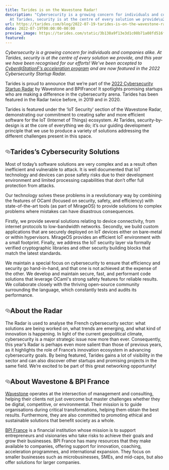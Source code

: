 ```yaml
---
title: Tarides is on the Wavestone Radar!
description: "Cybersecurity is a growing concern for individuals and companies alike.
  At Tarides, security is at the centre of every solution we provide\u2026"
url: https://tarides.com/blog/2022-07-19-tarides-is-on-the-wavestone-radar
date: 2022-07-19T00:00:00-00:00
preview_image: https://tarides.com/static/3b138a9f13e3d1c08b71a08fd516fc3c/0132d/wavestone.jpg
featured:
---
```


<p><em>Cybersecurity is a growing concern for individuals and companies alike. At Tarides, security is at the centre of every solution we provide, and this year we have been recognised for our efforts! We&rsquo;ve been accepted to <a href="https://tarides.com/blog/2022-06-28-thales-cyber-station-f-selection">Cyber@StationF&rsquo;s acceleration program</a> and are now featured in the 2022 Cybersecurity Startup Radar.</em></p>
<p>Tarides is proud to announce that we&rsquo;re part of the <a href="https://www.wavestone.com/en/insight/cybersecurity-startups-radar-2022/">2022 Cybersecurity Startup Radar</a> by Wavestone and BPIFrance! It spotlights promising startups who are making a difference in the cybersecurity arena. Tarides has been featured in the Radar twice before, in 2019 and in 2020.</p>
<p>Tarides is featured under the &lsquo;IoT Security&rsquo; section of the Wavestone Radar, demonstrating our commitment to creating safer and more efficient software for the IoT (Internet of Things) ecosystem. At Tarides, security-by-design is at the core of everything we do; it&rsquo;s our guiding development principle that we use to produce a variety of solutions addressing the different challenges present in this space.</p>
<h2 style="position:relative;"><a href="https://tarides.com/feed.xml#taridess-cybersecurity-solutions" aria-label="taridess cybersecurity solutions permalink" class="anchor before"><svg aria-hidden="true" focusable="false" height="16" version="1.1" viewbox="0 0 16 16" width="16"><path fill-rule="evenodd" d="M4 9h1v1H4c-1.5 0-3-1.69-3-3.5S2.55 3 4 3h4c1.45 0 3 1.69 3 3.5 0 1.41-.91 2.72-2 3.25V8.59c.58-.45 1-1.27 1-2.09C10 5.22 8.98 4 8 4H4c-.98 0-2 1.22-2 2.5S3 9 4 9zm9-3h-1v1h1c1 0 2 1.22 2 2.5S13.98 12 13 12H9c-.98 0-2-1.22-2-2.5 0-.83.42-1.64 1-2.09V6.25c-1.09.53-2 1.84-2 3.25C6 11.31 7.55 13 9 13h4c1.45 0 3-1.69 3-3.5S14.5 6 13 6z"></path></svg></a>Tarides&rsquo;s Cybersecurity Solutions</h2>
<p>Most of today&rsquo;s software solutions are very complex and as a result often inefficient and vulnerable to attack. It is well documented that IoT technology and devices can pose safety risks due to their development environment and limited processing capabilities that don&rsquo;t offer full protection from attacks.</p>
<p>Our technology solves these problems in a revolutionary way by combining the features of OCaml (focused on security, safety, and efficiency) with state-of-the-art tools (as part of MirageOS) to provide solutions to complex problems where mistakes can have disastrous consequences.</p>
<p>Firstly, we provide several solutions relating to device connectivity, from internet protocols to low-bandwidth networks. Secondly, we build custom applications that are securely deployed on IoT devices either on bare-metal or within hypervisors. MirageOS provides an efficient IoT environment with a small footprint. Finally, we address the IoT security layer via formally verified cryptographic libraries and other security building blocks that match the latest standards.</p>
<p>We maintain a special focus on cybersecurity to ensure that efficiency and security go hand-in-hand, and that one is not achieved at the expense of the other. We develop and maintain secure, fast, and performant code solutions that leverage OCaml's strong safety features for reliable results. We collaborate closely with the thriving open-source community surrounding the language, which constantly tests and audits its performance.</p>
<h2 style="position:relative;"><a href="https://tarides.com/feed.xml#about-the-radar" aria-label="about the radar permalink" class="anchor before"><svg aria-hidden="true" focusable="false" height="16" version="1.1" viewbox="0 0 16 16" width="16"><path fill-rule="evenodd" d="M4 9h1v1H4c-1.5 0-3-1.69-3-3.5S2.55 3 4 3h4c1.45 0 3 1.69 3 3.5 0 1.41-.91 2.72-2 3.25V8.59c.58-.45 1-1.27 1-2.09C10 5.22 8.98 4 8 4H4c-.98 0-2 1.22-2 2.5S3 9 4 9zm9-3h-1v1h1c1 0 2 1.22 2 2.5S13.98 12 13 12H9c-.98 0-2-1.22-2-2.5 0-.83.42-1.64 1-2.09V6.25c-1.09.53-2 1.84-2 3.25C6 11.31 7.55 13 9 13h4c1.45 0 3-1.69 3-3.5S14.5 6 13 6z"></path></svg></a>About the Radar</h2>
<p>The Radar is used to analyse the French cybersecurity sector: what solutions are being worked on, what trends are emerging, and what kind of innovation is happening. In light of the current geopolitical climate, cybersecurity is a major strategic issue now more than ever. Consequently, this year&rsquo;s Radar is perhaps even more salient than those of previous years, as it highlights the role of France&rsquo;s innovation ecosystem in advancing cybersecurity goals.
By being featured, Tarides gains a lot of visibility in the sector and can also discover other startups and promising projects in the same field. We&rsquo;re excited to be part of this great networking opportunity!</p>
<h2 style="position:relative;"><a href="https://tarides.com/feed.xml#about-wavestone--bpi-france" aria-label="about wavestone  bpi france permalink" class="anchor before"><svg aria-hidden="true" focusable="false" height="16" version="1.1" viewbox="0 0 16 16" width="16"><path fill-rule="evenodd" d="M4 9h1v1H4c-1.5 0-3-1.69-3-3.5S2.55 3 4 3h4c1.45 0 3 1.69 3 3.5 0 1.41-.91 2.72-2 3.25V8.59c.58-.45 1-1.27 1-2.09C10 5.22 8.98 4 8 4H4c-.98 0-2 1.22-2 2.5S3 9 4 9zm9-3h-1v1h1c1 0 2 1.22 2 2.5S13.98 12 13 12H9c-.98 0-2-1.22-2-2.5 0-.83.42-1.64 1-2.09V6.25c-1.09.53-2 1.84-2 3.25C6 11.31 7.55 13 9 13h4c1.45 0 3-1.69 3-3.5S14.5 6 13 6z"></path></svg></a>About Wavestone &amp; BPI France</h2>
<p><a href="https://www.wavestone.com/en/">Wavestone</a> operates at the intersection of management and consulting, helping their clients not just overcome but master challenges whether they be digital, competitive, or environmental. Their mission is to guide organisations during critical transformations, helping them obtain the best results. Furthermore, they are also committed to promoting ethical and sustainable solutions that benefit society as a whole.</p>
<p><a href="https://www.bpifrance.com">BPI France</a> is a financial institution whose mission is to support entrepreneurs and visionaries who take risks to achieve their goals and grow their businesses. BPI France has many resources that they make available to companies, offering support for innovation, coaching, acceleration programmes, and international expansion. They focus on smaller businesses such as microbusinesses, SMEs, and mid-caps, but also offer solutions for larger companies.</p>
